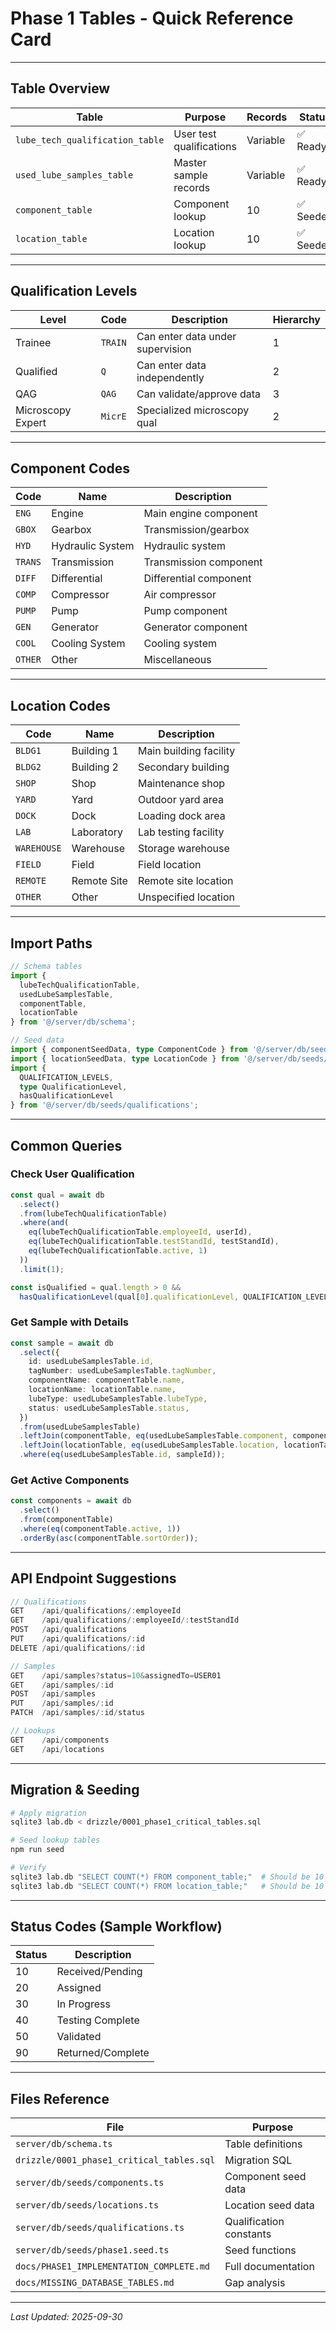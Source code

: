 # Phase 1 Tables - Quick Reference Card

---

## Table Overview

| Table | Purpose | Records | Status |
|-------|---------|---------|--------|
| `lube_tech_qualification_table` | User test qualifications | Variable | ✅ Ready |
| `used_lube_samples_table` | Master sample records | Variable | ✅ Ready |
| `component_table` | Component lookup | 10 | ✅ Seeded |
| `location_table` | Location lookup | 10 | ✅ Seeded |

---

## Qualification Levels

| Level | Code | Description | Hierarchy |
|-------|------|-------------|-----------|
| Trainee | `TRAIN` | Can enter data under supervision | 1 |
| Qualified | `Q` | Can enter data independently | 2 |
| QAG | `QAG` | Can validate/approve data | 3 |
| Microscopy Expert | `MicrE` | Specialized microscopy qual | 2 |

---

## Component Codes

| Code | Name | Description |
|------|------|-------------|
| `ENG` | Engine | Main engine component |
| `GBOX` | Gearbox | Transmission/gearbox |
| `HYD` | Hydraulic System | Hydraulic system |
| `TRANS` | Transmission | Transmission component |
| `DIFF` | Differential | Differential component |
| `COMP` | Compressor | Air compressor |
| `PUMP` | Pump | Pump component |
| `GEN` | Generator | Generator component |
| `COOL` | Cooling System | Cooling system |
| `OTHER` | Other | Miscellaneous |

---

## Location Codes

| Code | Name | Description |
|------|------|-------------|
| `BLDG1` | Building 1 | Main building facility |
| `BLDG2` | Building 2 | Secondary building |
| `SHOP` | Shop | Maintenance shop |
| `YARD` | Yard | Outdoor yard area |
| `DOCK` | Dock | Loading dock area |
| `LAB` | Laboratory | Lab testing facility |
| `WAREHOUSE` | Warehouse | Storage warehouse |
| `FIELD` | Field | Field location |
| `REMOTE` | Remote Site | Remote site location |
| `OTHER` | Other | Unspecified location |

---

## Import Paths

```typescript
// Schema tables
import { 
  lubeTechQualificationTable,
  usedLubeSamplesTable,
  componentTable,
  locationTable 
} from '@/server/db/schema';

// Seed data
import { componentSeedData, type ComponentCode } from '@/server/db/seeds/components';
import { locationSeedData, type LocationCode } from '@/server/db/seeds/locations';
import { 
  QUALIFICATION_LEVELS, 
  type QualificationLevel,
  hasQualificationLevel 
} from '@/server/db/seeds/qualifications';
```

---

## Common Queries

### Check User Qualification
```typescript
const qual = await db
  .select()
  .from(lubeTechQualificationTable)
  .where(and(
    eq(lubeTechQualificationTable.employeeId, userId),
    eq(lubeTechQualificationTable.testStandId, testStandId),
    eq(lubeTechQualificationTable.active, 1)
  ))
  .limit(1);

const isQualified = qual.length > 0 && 
  hasQualificationLevel(qual[0].qualificationLevel, QUALIFICATION_LEVELS.Q);
```

### Get Sample with Details
```typescript
const sample = await db
  .select({
    id: usedLubeSamplesTable.id,
    tagNumber: usedLubeSamplesTable.tagNumber,
    componentName: componentTable.name,
    locationName: locationTable.name,
    lubeType: usedLubeSamplesTable.lubeType,
    status: usedLubeSamplesTable.status,
  })
  .from(usedLubeSamplesTable)
  .leftJoin(componentTable, eq(usedLubeSamplesTable.component, componentTable.code))
  .leftJoin(locationTable, eq(usedLubeSamplesTable.location, locationTable.code))
  .where(eq(usedLubeSamplesTable.id, sampleId));
```

### Get Active Components
```typescript
const components = await db
  .select()
  .from(componentTable)
  .where(eq(componentTable.active, 1))
  .orderBy(asc(componentTable.sortOrder));
```

---

## API Endpoint Suggestions

```typescript
// Qualifications
GET    /api/qualifications/:employeeId
GET    /api/qualifications/:employeeId/:testStandId
POST   /api/qualifications
PUT    /api/qualifications/:id
DELETE /api/qualifications/:id

// Samples
GET    /api/samples?status=10&assignedTo=USER01
GET    /api/samples/:id
POST   /api/samples
PUT    /api/samples/:id
PATCH  /api/samples/:id/status

// Lookups
GET    /api/components
GET    /api/locations
```

---

## Migration & Seeding

```bash
# Apply migration
sqlite3 lab.db < drizzle/0001_phase1_critical_tables.sql

# Seed lookup tables
npm run seed

# Verify
sqlite3 lab.db "SELECT COUNT(*) FROM component_table;"  # Should be 10
sqlite3 lab.db "SELECT COUNT(*) FROM location_table;"   # Should be 10
```

---

## Status Codes (Sample Workflow)

| Status | Description |
|--------|-------------|
| 10 | Received/Pending |
| 20 | Assigned |
| 30 | In Progress |
| 40 | Testing Complete |
| 50 | Validated |
| 90 | Returned/Complete |

---

## Files Reference

| File | Purpose |
|------|---------|
| `server/db/schema.ts` | Table definitions |
| `drizzle/0001_phase1_critical_tables.sql` | Migration SQL |
| `server/db/seeds/components.ts` | Component seed data |
| `server/db/seeds/locations.ts` | Location seed data |
| `server/db/seeds/qualifications.ts` | Qualification constants |
| `server/db/seeds/phase1.seed.ts` | Seed functions |
| `docs/PHASE1_IMPLEMENTATION_COMPLETE.md` | Full documentation |
| `docs/MISSING_DATABASE_TABLES.md` | Gap analysis |

---

_Last Updated: 2025-09-30_
